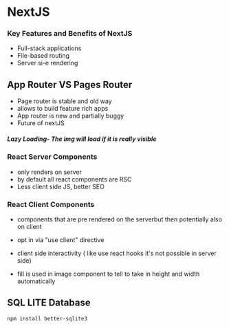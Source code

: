 # NextJS

### Key Features and Benefits of NextJS

- Full-stack applications
- File-based routing
- Server si-e rendering

## App Router VS Pages Router

- Page router is stable and old way
- allows to build feature rich apps
- App router is new and partially buggy
- Future of nextJS

##### Lazy Loading- The img will load if it is really visible

### React Server Components
- only renders on server
- by default all react components are RSC
- Less client side JS, better SEO

### React Client Components
- components that are pre rendered on the serverbut then potentially also on client
- opt in via "use client" directive
- client side interactivity ( like use react hooks it's not possible in server side)

- fill is used in image component to tell to take in height and width automatically

## SQL LITE Database
` npm install better-sqlite3 `
